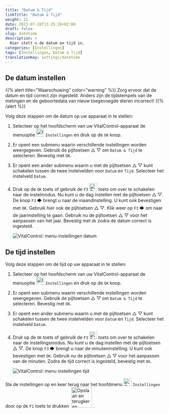 ```yaml
---
title: "Datum & Tijd"
linkTitle: "Datum & Tijd"
weight: 15
date: 2023-07-28T13:25:28+02:00
draft: false
slug: datetime
description: >
  Hier stelt u de datum en tijd in.
categories: [Instellingen]
tags: [Instellingen, Datum & Tijd]
translationKey: settings/datetime
---
```

## De datum instellen

{{% alert title="Waarschuwing" color="warning" %}}
Zorg ervoor dat de datum en tijd correct zijn ingesteld. Anders zijn de tijdstempels van de metingen en de geboortedata van nieuw toegevoegde dieren incorrect!
{{% /alert %}}

Volg deze stappen om de datum op uw apparaat in te stellen:

1. Selecteer op het hoofdscherm van uw VitalControl-apparaat de menuoptie <img src="/icons/gear.svg" width="25" align="bottom" alt="Instellingen" /> `Instellingen` en druk op de `OK` knop.

2. Er opent een submenu waarin verschillende instellingen worden weergegeven. Gebruik de pijltoetsen △ ▽ om `Datum & Tijd` te selecteren. Bevestig met `OK`.

3. Er opent een ander submenu waarin u met de pijltoetsen △ ▽ kunt schakelen tussen de twee instelvelden voor `Datum` en `Tijd`. Selecteer het instelveld `Datum`.

4. Druk op de `OK` toets of gebruik de `F3` <img src="/icons/actions/edit.svg" width="24" align="bottom" alt="Bewerken" /> toets om over te schakelen naar de instelmodus. Nu kunt u de dag instellen met de pijltoetsen △ ▽. De knop `F3` 🡆 brengt u naar de maandinstelling. U kunt ook bevestigen met `OK`. Gebruik hier ook de pijltoetsen △ ▽. Klik weer op `F3` 🡆 om naar de jaarinstelling te gaan. Gebruik nu de pijltoetsen △ ▽ voor het aanpassen van het jaar. Bevestig met `Ok` zodra de datum correct is ingesteld.

    ![VitalControl: menu-instellingen datum](../images/date.png "De datum instellen")

## De tijd instellen

Volg deze stappen om de tijd op uw apparaat in te stellen:

1. Selecteer op het hoofdscherm van uw VitalControl-apparaat de menuoptie <img src="/icons/gear.svg" width="25" align="bottom" alt="Instellingen" /> `Instellingen` en druk op de `OK` knop.

2. Er opent een submenu waarin verschillende instellingen worden weergegeven. Gebruik de pijltoetsen △ ▽ om `Datum & Tijd` te selecteren. Bevestig met `OK`.

3. Er opent een ander submenu waarin u met de pijltoetsen △ ▽ kunt schakelen tussen de twee instelvelden voor `Datum` en `Tijd`. Selecteer het instelveld `Datum`.

4. Druk op de `OK` toets of gebruik de `F3` <img src="/icons/actions/edit.svg" width="24" align="bottom" alt="Edit" /> toets om over te schakelen naar de instellingsmodus. Nu kunt u de dag instellen met de pijltoetsen △ ▽. De knop `F3` 🡆 brengt u naar de minuteninstelling. U kunt ook bevestigen met `OK`. Gebruik nu de pijltoetsen △ ▽ voor het aanpassen van de minuten. Zodra de tijd correct is ingesteld, bevestig met `Ok`.

    ![VitalControl: menu instellingen tijd](../images/time.png "Om de tijd in te stellen")

Sla de instellingen op en keer terug naar het hoofdmenu <img src="/icons/gear.svg" width="25" align="bottom" alt="Settings" /> `Instellingen` door op de `F1` toets te drukken &nbsp;<img src="/icons/footer/save_exit.svg" width="65" align="bottom" alt="Opslaan en terugkeren" />&nbsp;.
